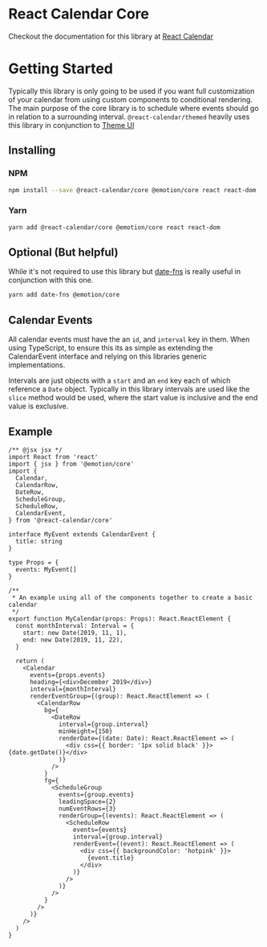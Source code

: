 # React Calendar Core

Checkout the documentation for this library at [React Calendar](https://reactcalendar.netlify.com)

# Getting Started 

Typically this library is only going to be used if you want full customization of your calendar from 
using custom components to conditional rendering. The main purpose of the core library is to 
schedule where events should go in relation to a surrounding interval. `@react-calendar/themed` heavily uses 
this library in conjunction to [Theme UI](https://theme-ui.com)

## Installing 

### NPM 

```bash 
npm install --save @react-calendar/core @emotion/core react react-dom
```

### Yarn

```bash
yarn add @react-calendar/core @emotion/core react react-dom
```

## Optional (But helpful)

While it's not required to use this library but [date-fns](https://date-fns.org/) 
is really useful in conjunction with this one. 

```bash
yarn add date-fns @emotion/core
```

## Calendar Events 

All calendar events must have the an `id`, and `interval` key in them. When using TypeScript, to ensure this
its as simple as extending the CalendarEvent interface and relying on this libraries generic implementations.

Intervals are just objects with a `start` and an `end` key each of which reference a `Date` object. Typically in this
library intervals are used like the `slice` method would be used, where the start value is inclusive and the end value 
is exclusive. 

## Example 

```tsx dark
/** @jsx jsx */
import React from 'react'
import { jsx } from '@emotion/core'
import {
  Calendar,
  CalendarRow,
  DateRow,
  ScheduleGroup,
  ScheduleRow,
  CalendarEvent,
} from '@react-calendar/core'

interface MyEvent extends CalendarEvent {
  title: string
}

type Props = {
  events: MyEvent[]
}

/**
 * An example using all of the components together to create a basic calendar
 */
export function MyCalendar(props: Props): React.ReactElement {
  const monthInterval: Interval = {
    start: new Date(2019, 11, 1),
    end: new Date(2019, 11, 22),
  }

  return (
    <Calendar
      events={props.events}
      heading={<div>December 2019</div>}
      interval={monthInterval}
      renderEventGroup={(group): React.ReactElement => (
        <CalendarRow
          bg={
            <DateRow
              interval={group.interval}
              minHeight={150}
              renderDate={(date: Date): React.ReactElement => (
                <div css={{ border: '1px solid black' }}>{date.getDate()}</div>
              )}
            />
          }
          fg={
            <ScheduleGroup
              events={group.events}
              leadingSpace={2}
              numEventRows={3}
              renderGroup={(events): React.ReactElement => (
                <ScheduleRow
                  events={events}
                  interval={group.interval}
                  renderEvent={(event): React.ReactElement => (
                    <div css={{ backgroundColor: 'hotpink' }}>
                      {event.title}
                    </div>
                  )}
                />
              )}
            />
          }
        />
      )}
    />
  )
}
```